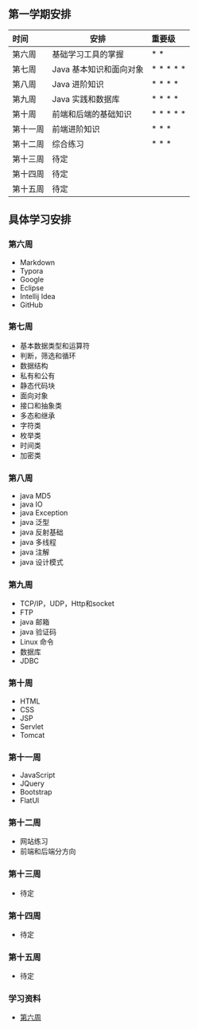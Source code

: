 ## 第一学期安排

| 时间   | 安排             | 重要级       |
| :--- | -------------- | :-------- |
| 第六周  | 基础学习工具的掌握      | * *       |
| 第七周  | Java 基本知识和面向对象 | * * * * * |
| 第八周  | Java 进阶知识      | * * * *   |
| 第九周  | Java 实践和数据库    | * * * *   |
| 第十周  | 前端和后端的基础知识     | * * * * * |
| 第十一周 | 前端进阶知识         | * * *     |
| 第十二周 | 综合练习           | * * *     |
| 第十三周 | 待定             |           |
| 第十四周 | 待定             |           |
| 第十五周 | 待定             |           |

## 具体学习安排

### 第六周

- Markdown
- Typora
- Google
- Eclipse
- Intellij Idea
- GitHub

### 第七周

- 基本数据类型和运算符
- 判断，筛选和循环
- 数据结构
- 私有和公有
- 静态代码块
- 面向对象
- 接口和抽象类
- 多态和继承
- 字符类
- 枚举类
- 时间类
- 加密类

### 第八周

- java MD5
- java IO
- java Exception
- java 泛型
- java 反射基础
- java 多线程
- java 注解
- java 设计模式

### 第九周

- TCP/IP，UDP，Http和socket
- FTP
- java 邮箱
- java 验证码
- Linux 命令
- 数据库
- JDBC

### 第十周

- HTML
- CSS
- JSP
- Servlet
- Tomcat

### 第十一周

- JavaScript
- JQuery
- Bootstrap
- FlatUl

### 第十二周

- 网站练习
- 前端和后端分方向

### 第十三周

- 待定

### 第十四周

- 待定

### 第十五周

- 待定

### 学习资料

- [第六周](doc/1.html)